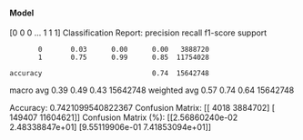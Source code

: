 #### Model
[0 0 0 ... 1 1 1]
Classification Report:
              precision    recall  f1-score   support

           0       0.03      0.00      0.00   3888720
           1       0.75      0.99      0.85  11754028

    accuracy                           0.74  15642748
   macro avg       0.39      0.49      0.43  15642748
weighted avg       0.57      0.74      0.64  15642748

Accuracy: 0.7421099540822367
Confusion Matrix:
[[    4018  3884702]
 [  149407 11604621]]
Confusion Matrix (%):
[[2.56860240e-02 2.48338847e+01]
 [9.55119906e-01 7.41853094e+01]]
